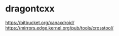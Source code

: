 # dragontcxx

https://bitbucket.org/xanaxdroid/
https://mirrors.edge.kernel.org/pub/tools/crosstool/
